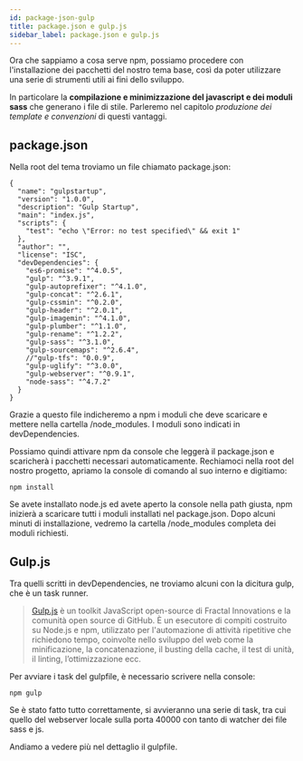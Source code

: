 ```yaml
---
id: package-json-gulp
title: package.json e gulp.js
sidebar_label: package.json e gulp.js
---
```


Ora che sappiamo a cosa serve npm, possiamo procedere con l'installazione dei pacchetti del nostro tema base, così da poter utilizzare una serie di strumenti utili ai fini dello sviluppo. 

In particolare la __compilazione e minimizzazione del javascript e dei moduli sass__ che generano i file di stile.
Parleremo nel capitolo *produzione dei template e convenzioni* di questi vantaggi.

## package.json
Nella root del tema troviamo un file chiamato package.json:

```
{
  "name": "gulpstartup",
  "version": "1.0.0",
  "description": "Gulp Startup",
  "main": "index.js",
  "scripts": {
    "test": "echo \"Error: no test specified\" && exit 1"
  },
  "author": "",
  "license": "ISC",
  "devDependencies": {
    "es6-promise": "^4.0.5",
    "gulp": "^3.9.1",
    "gulp-autoprefixer": "^4.1.0",
    "gulp-concat": "^2.6.1",
    "gulp-cssmin": "^0.2.0",
    "gulp-header": "^2.0.1",
    "gulp-imagemin": "^4.1.0",
    "gulp-plumber": "^1.1.0",
    "gulp-rename": "^1.2.2",
    "gulp-sass": "^3.1.0",
    "gulp-sourcemaps": "^2.6.4",
    //"gulp-tfs": "0.0.9",
    "gulp-uglify": "^3.0.0",
    "gulp-webserver": "^0.9.1",
    "node-sass": "^4.7.2"
  }
}
```

Grazie a questo file indicheremo a npm i moduli che deve scaricare e mettere nella cartella /node_modules. I moduli sono indicati in devDependencies.

Possiamo quindi attivare npm da console che leggerà il package.json e scaricherà i pacchetti necessari automaticamente. Rechiamoci nella root del nostro progetto, apriamo la console di comando al suo interno e digitiamo:

```
npm install
```

Se avete installato node.js ed avete aperto la console nella path giusta, npm inizierà a scaricare tutti i moduli installati nel package.json.
Dopo alcuni minuti di installazione, vedremo la cartella /node_modules completa dei moduli richiesti.

## Gulp.js
Tra quelli scritti in devDependencies, ne troviamo alcuni con la dicitura gulp, che è un task runner.

> [Gulp.js](https://gulpjs.com/) è un toolkit JavaScript open-source di Fractal Innovations e la comunità open source di GitHub. È un esecutore di compiti costruito su Node.js e npm, utilizzato per l'automazione di attività ripetitive che richiedono tempo, coinvolte nello sviluppo del web come la minificazione, la concatenazione, il busting della cache, il test di unità, il linting, l’ottimizzazione ecc.


Per avviare i task del gulpfile, è necessario scrivere nella console:

```
npm gulp
```

Se è stato fatto tutto correttamente, si avvieranno una serie di task, tra cui quello del webserver locale sulla porta 40000 con tanto di watcher dei file sass e js.

Andiamo a vedere più nel dettaglio il gulpfile.
